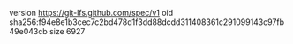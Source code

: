 version https://git-lfs.github.com/spec/v1
oid sha256:f94e8e1b3cec7c2bd478d1f3dd88dcdd311408361c291099143c97fb49e043cb
size 6927
